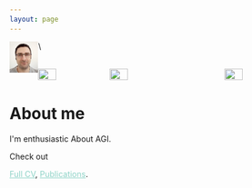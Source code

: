 ```yaml
---
layout: page
---
```


<!--<span style="display:block; margin-top:-30px;">
![My face](my_profile2c.jpg)
</span>-->

<img align="left" src="my_profile2c.jpg" width="10%" height="10%">\

<br />

<img align="left" src="DENN.gif" width="25%" height="25%">
<img align="center" src="DENN.gif" width="25%" height="25%">
<img align="right" src="DENN.gif" width="25%" height="25%">




# About me

I'm enthusiastic About AGI. 

Check out
<!--<a style="color:#8dd3c7" href="https://shimon-k.github.io/AGI-Course/">AGI Course</a>,-->
<a style="color:#8dd3c7" href="/cv.html">Full CV</a>,
<a style="color:#8dd3c7" href="/publications.html">Publications</a>.


